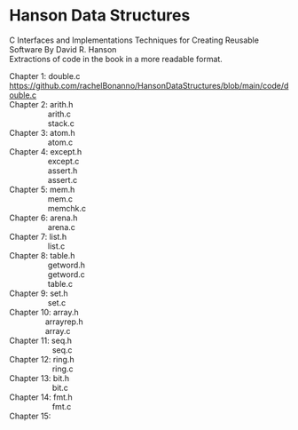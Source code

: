 # Hanson Data Structures
C Interfaces and Implementations Techniques for Creating Reusable Software By David R. Hanson <br>
Extractions of code in the book in a more readable format.<br>

Chapter 1: double.c https://github.com/rachelBonanno/HansonDataStructures/blob/main/code/double.c <br>
Chapter 2: arith.h <br>
&emsp; &emsp; &emsp; &nbsp; &nbsp; arith.c <br>
&emsp; &emsp; &emsp; &nbsp; &nbsp; stack.c <br>
Chapter 3: atom.h <br>
&emsp; &emsp; &emsp; &nbsp; &nbsp; atom.c  <br>
Chapter 4: except.h <br>
&emsp; &emsp; &emsp; &nbsp; &nbsp; except.c <br>
&emsp; &emsp; &emsp; &nbsp; &nbsp; assert.h <br>
&emsp; &emsp; &emsp; &nbsp; &nbsp; assert.c <br>
Chapter 5: mem.h <br>
&emsp; &emsp; &emsp; &nbsp; &nbsp; mem.c <br>
&emsp; &emsp; &emsp; &nbsp; &nbsp; memchk.c <br>
Chapter 6: arena.h <br>
&emsp; &emsp; &emsp; &nbsp; &nbsp; arena.c <br>
Chapter 7: list.h <br>
&emsp; &emsp; &emsp; &nbsp; &nbsp; list.c <br>
Chapter 8: table.h <br>
&emsp; &emsp; &emsp; &nbsp; &nbsp; getword.h <br>
&emsp; &emsp; &emsp; &nbsp; &nbsp; getword.c <br>
&emsp; &emsp; &emsp; &nbsp; &nbsp; table.c <br>
Chapter 9: set.h <br>
&emsp; &emsp; &emsp; &nbsp; &nbsp; set.c <br>
Chapter 10: array.h <br>
&emsp; &emsp; &emsp; &ensp; arrayrep.h <br>
&emsp; &emsp; &emsp; &ensp; array.c <br>
Chapter 11: seq.h <br>
&emsp; &emsp; &emsp; &nbsp; &nbsp; &nbsp; seq.c <br>
Chapter 12: ring.h <br>
&emsp; &emsp; &emsp; &nbsp; &nbsp; &nbsp; ring.c <br>
Chapter 13: bit.h <br>
&emsp; &emsp; &emsp; &nbsp; &nbsp; &nbsp; bit.c <br>
Chapter 14: fmt.h <br>
&emsp; &emsp; &emsp; &nbsp; &nbsp; &nbsp; fmt.c <br>
Chapter 15: <br>
&emsp; &emsp; &emsp; &nbsp; &nbsp; &nbsp; 
&emsp; &emsp; &emsp; &nbsp; &nbsp; &nbsp; 
&emsp; &emsp; &emsp; &nbsp; &nbsp; &nbsp; 
&emsp; &emsp; &emsp; &nbsp; &nbsp; &nbsp; 
&emsp; &emsp; &emsp; &nbsp; &nbsp; &nbsp; 
&emsp; &emsp; &emsp; &nbsp; &nbsp; &nbsp; 
&emsp; &emsp; &emsp; &nbsp; &nbsp; &nbsp; 
           
